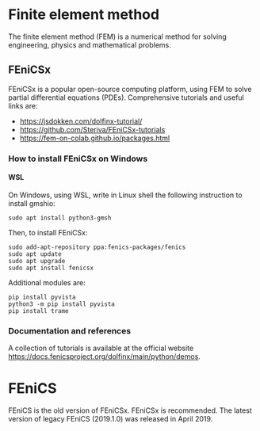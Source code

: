 # Finite element method

The finite element method (FEM) is a numerical method for solving engineering, physics and mathematical problems.

## FEniCSx

FEniCSx is a popular open-source computing platform, using FEM to solve partial differential equations (PDEs).
Comprehensive tutorials and useful links are:
* https://jsdokken.com/dolfinx-tutorial/
* https://github.com/Steriva/FEniCSx-tutorials
* https://fem-on-colab.github.io/packages.html

### How to install FEniCSx on Windows

#### WSL
On Windows, using WSL, write in Linux shell the following instruction to install gmshio:

```shell
sudo apt install python3-gmsh
```

Then, to install FEniCSx:

```shell
sudo add-apt-repository ppa:fenics-packages/fenics
sudo apt update
sudo apt upgrade
sudo apt install fenicsx
```

Additional modules are:

```shell
pip install pyvista
python3 -m pip install pyvista
pip install trame
```

### Documentation and references
A collection of tutorials is available at the official website https://docs.fenicsproject.org/dolfinx/main/python/demos.

# FEniCS
FEniCS is the old version of FEniCSx. FEniCSx is recommended. The latest version of legacy FEniCS (2019.1.0) was released in April 2019.
